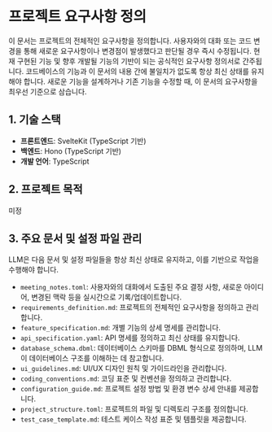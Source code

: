 # 프로젝트 요구사항 정의

이 문서는 프로젝트의 전체적인 요구사항을 정의합니다. 사용자와의 대화 또는 코드 변경을 통해 새로운 요구사항이나 변경점이 발생했다고 판단될 경우 즉시 수정됩니다. 현재 구현된 기능 및 향후 개발될 기능의 기반이 되는 공식적인 요구사항 정의서로 간주됩니다. 코드베이스의 기능과 이 문서의 내용 간에 불일치가 없도록 항상 최신 상태를 유지해야 합니다. 새로운 기능을 설계하거나 기존 기능을 수정할 때, 이 문서의 요구사항을 최우선 기준으로 삼습니다.

## 1. 기술 스택

- **프론트엔드**: SvelteKit (TypeScript 기반)
- **백엔드**: Hono (TypeScript 기반)
- **개발 언어**: TypeScript

## 2. 프로젝트 목적

미정

## 3. 주요 문서 및 설정 파일 관리

LLM은 다음 문서 및 설정 파일들을 항상 최신 상태로 유지하고, 이를 기반으로 작업을 수행해야 합니다.

- `meeting_notes.toml`: 사용자와의 대화에서 도출된 주요 결정 사항, 새로운 아이디어, 변경된 맥락 등을 실시간으로 기록/업데이트합니다.
- `requirements_definition.md`: 프로젝트의 전체적인 요구사항을 정의하고 관리합니다.
- `feature_specification.md`: 개별 기능의 상세 명세를 관리합니다.
- `api_specification.yaml`: API 명세를 정의하고 최신 상태를 유지합니다.
- `database_schema.dbml`: 데이터베이스 스키마를 DBML 형식으로 정의하며, LLM이 데이터베이스 구조를 이해하는 데 참고합니다.
- `ui_guidelines.md`: UI/UX 디자인 원칙 및 가이드라인을 관리합니다.
- `coding_conventions.md`: 코딩 표준 및 컨벤션을 정의하고 관리합니다.
- `configuration_guide.md`: 프로젝트 설정 방법 및 환경 변수 상세 안내를 제공합니다.
- `project_structure.toml`: 프로젝트의 파일 및 디렉토리 구조를 정의합니다.
- `test_case_template.md`: 테스트 케이스 작성 표준 및 템플릿을 제공합니다.

